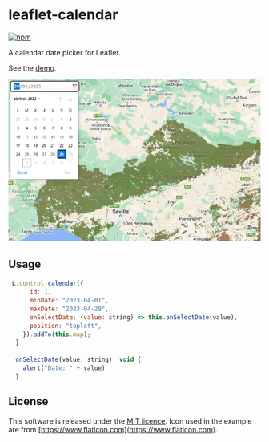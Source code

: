 # leaflet-calendar

[![npm](https://img.shields.io/npm/v/leaflet-calendar.svg)](https://www.npmjs.com/package/leaflet-calendar)


A calendar date picker for Leaflet.

See the [demo](http://antoniovlx.github.io/leaflet-calendar/examples/index.html).

![calendar picker opened](./examples/images/control-opened.png)

## Usage

````javascript
 L.control.calendar({
      id: 1,
      minDate: "2023-04-01",
      maxDate: "2023-04-29",
      onSelectDate: (value: string) => this.onSelectDate(value),
      position: "topleft",
    }).addTo(this.map);
  }

  onSelectDate(value: string): void {
    alert("Date: " + value)
  }
````

## License
This software is released under the [MIT licence](http://www.opensource.org/licenses/mit-license.php). Icon used in the example are from [https://www.flaticon.com](https://www.flaticon.com).

